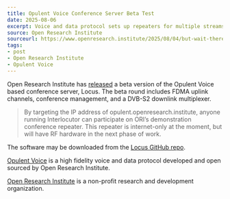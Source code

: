 ```yaml
---
title: Opulent Voice Conference Server Beta Test
date: 2025-08-06
excerpt: Voice and data protocol sets up repeaters for multiple streams.
source: Open Research Institute
sourceurl: https://www.openresearch.institute/2025/08/04/but-wait-theres-more/
tags:
- post
- Open Research Institute
- Opulent Voice
---
```

Open Research Institute has [released](https://www.openresearch.institute/2025/08/04/but-wait-theres-more/) a beta version of the Opulent Voice based conference server, Locus. The beta round includes FDMA uplink channels, conference management, and a DVB-S2 downlink multiplexer. 

> By targeting the IP address of opulent.openresearch.institute, anyone running Interlocutor can participate on ORI’s demonstration conference repeater. This repeater is internet-only at the moment, but will have RF hardware in the next phase of work.

The software may be downloaded from the [Locus GitHub repo](https://github.com/OpenResearchInstitute/locus).

[Opulent Voice](https://www.openresearch.institute/opv/) is a high fidelity voice and data protocol developed and open sourced by Open Research Institute. 

[Open Research Institute](https://www.openresearch.institute/) is a non-profit research and development organization.